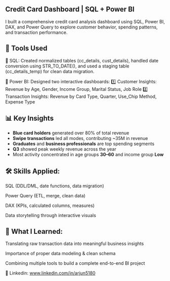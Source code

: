 ## Credit Card Dashboard | SQL + Power BI

I built a comprehensive credit card analysis dashboard using SQL, Power BI, DAX, and Power Query to explore customer behavior, spending patterns, and transaction performance.
## 🔧 Tools Used
🔹 SQL: Created normalized tables (cc_details, cust_details), handled date conversion using STR_TO_DATE(), and used a staging table (cc_details_temp) for clean data migration.

🔹 Power BI: Designed two interactive dashboards:
1️⃣ Customer Insights: Revenue by Age, Gender, Income Group, Marital Status, Job Role
2️⃣ Transaction Insights: Revenue by Card Type, Quarter, Use_Chip Method, Expense Type

## 📊 Key Insights
- **Blue card holders** generated over 80% of total revenue
- **Swipe transactions** led all modes, contributing ~35M in revenue
- **Graduates** and **business professionals** are top spending segments
- **Q3** showed peak weekly revenue across the year
- Most activity concentrated in age groups **30–60** and income group **Low**

## 🛠️ Skills Applied:

SQL (DDL/DML, date functions, data migration)

Power Query (ETL, merge, clean data)

DAX (KPIs, calculated columns, measures)

Data storytelling through interactive visuals

## 🎯 What I Learned:

Translating raw transaction data into meaningful business insights

Importance of proper data modeling & clean schema

Combining multiple tools to build a complete end-to-end BI project

📎 Linkedin: www.linkedin.com/in/arjun5180
